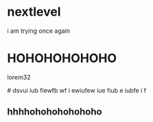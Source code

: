 # nextlevel
i am trying once again
<h1>HOHOHOHOHOHO</h1>
<p>lorem32</p>
# dsvui iub fiewfb wf i ewiufew iue fiub e iubfe i  f
<h2>hhhhohohohohohoho</h2>

